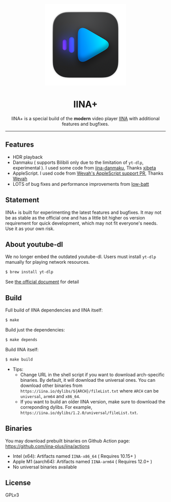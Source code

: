 <p align="center">
<img height="256" src="https://github.com/iina/iina/raw/master/iina/Assets.xcassets/AppIcon.appiconset/iina-icon-256.png" />
</p>

<h1 align="center">IINA+</h1>

<p align="center">IINA+ is a special build of the <b>modern</b> video player <a href="https://github.com/iina/iina">IINA</a> with additional features and bugfixes.</p>

---

## Features

* HDR playback
* Danmaku ( supports Bilibili only due to the limitation of `yt-dlp`, experimental ). I used some code from [iina-danmaku](https://github.com/xjbeta/iina-danmaku), Thanks [xjbeta](https://github.com/xjbeta)
* AppleScript. I used code from [Wevah's AppleScript support PR](https://github.com/iina/iina/pull/2857), Thanks [Wevah](https://github.com/Wevah)
* LOTS of bug fixes and performance improvements from [low-batt](https://github.com/iina-plus?type=source)

## Statement

IINA+ is built for experimenting the latest features and bugfixes. It may not be as stable as the official one and has a little bit higher os version requirement for quick development, which may not fit everyone's needs. Use it as your own risk.

## About youtube-dl

We no longer embed the outdated youtube-dl. Users must install `yt-dlp` manually for playing network resources.

```sh
$ brew install yt-dlp
```

See [the official document](https://github.com/yt-dlp/yt-dlp#readme) for detail

## Build

Full build of IINA dependencies and IINA itself:
```bash
$ make
```

Build just the dependencies:
```bash
$ make depends
```

Build IINA itself:
```bash
$ make build
```
  - Tips:
    - Change URL in the shell script if you want to download arch-specific binaries. By default, it will download the universal ones. You can download other binaries from `https://iina.io/dylibs/${ARCH}/fileList.txt` where `ARCH` can be `universal`, `arm64` and `x86_64`.
    - If you want to build an older IINA version, make sure to download the correponding dylibs. For example, `https://iina.io/dylibs/1.2.0/universal/fileList.txt`.

## Binaries

You may download prebuilt binaries on Github Action page: https://github.com/iina-plus/iina/actions

* Intel (x64): Artifacts named `IINA-x86_64` ( Requires 10.15+ )
* Apple M1 (aarch64): Artifacts named `IINA-arm64` ( Requires 12.0+ )
* No universal binaries available

## License

GPLv3
